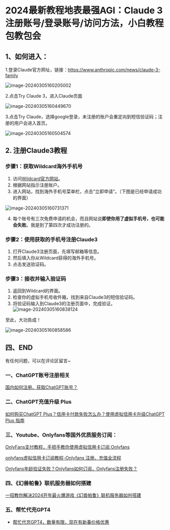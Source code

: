 # 2024最新教程地表最强AGI：Claude 3注册账号/登录账号/访问方法，小白教程包教包会

## 1、如何进入：

1.登录Claude官方网址，链接：https://www.anthropic.com/news/claude-3-family

![image-20240305160205002](https://gptblog.oss-cn-hangzhou.aliyuncs.com/image/202403051602096.png)

2.点击Try Claude 3，进入Claude页面

![image-20240305160449670](https://gptblog.oss-cn-hangzhou.aliyuncs.com/image/202403051604723.png)

3.点击Try Claude，选择google登录，未注册的账户会重定向到短信验证码；注册的用户会进入首页。

![image-20240305160504574](https://gptblog.oss-cn-hangzhou.aliyuncs.com/image/202403051605618.png)

## 2. 注册Claude3教程

### 步骤1：获取Wildcard海外手机号

1. 访问[Wildcard官方网站](https://bewildcard.com/i/GPT000)。
2. 根据网站指示注册账户。
3. 进入网站，找到海外手机号菜单栏，点击“立即申请”。（下图是已经申请成功的界面）

![image-20240305160731371](https://gptblog.oss-cn-hangzhou.aliyuncs.com/image/202403051607405.png)

4. 每个账号有三次免费申请的机会，而且网站说**即使你用了虚拟手机号，也可能会失败**。我是到了第四次才成功注册的。

### 步骤2：使用获取的手机号注册Claude3

1. 打开Claude3注册页面，先填写邮箱等信息。
2. 然后填入你从Wildcard获得的海外手机号。
3. 点击发送验证码。

### 步骤3：接收并输入验证码

1. 返回到Wildcard的界面。
2. 检查你的虚拟手机号收件箱，找到来自Claude3的短信验证码。
3. 将验证码输入到Claude3的注册页面中，完成验证。
 ![image-20240305160838124](https://gptblog.oss-cn-hangzhou.aliyuncs.com/image/202403051608166.png)

至此，大功告成！

![image-20240305160858586](https://gptblog.oss-cn-hangzhou.aliyuncs.com/image/202403051608631.png)

## 四、END

有任何问题，可以在评论区留言~

### 一、ChatGPT账号注册相关

[国内如何注册、获取ChatGPT账号？](/how-to-register-chatgpt)

### 二、ChatGPT充值升级 Plus

[如何购买ChatGPT Plus？信用卡付款失败怎么办？使用虚拟信用卡升级ChatGPT Plus 指南](/how-to-payment-chatgpt)

### 三、Youtube、Onlyfans等国外优质服务订阅：

[OnlyFans支付教程，手把手教你使用虚拟信用卡订阅 Onlyfans](/onlyfans-pay)

[onlyfans虚拟信用卡订阅教程-Onlyfans 注册、充值全流程](/onlyFans-pay-methods)

[Onlyfans年龄验证失败？Onlyfans如何订阅，Onlyfans注册失败？](/onlyfans-question)

### 四、《幻兽帕鲁》联机服务器如何搭建
[一招教你解决2024开年最火爆游戏《幻兽帕鲁》联机服务器如何搭建](/palu)

### 五、帮忙代充GPT4
- [帮忙代充GPT4，数量有限，现在有新春价格优惠](/helpgpt)
